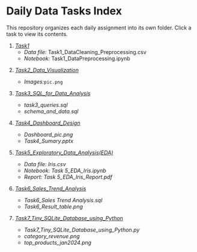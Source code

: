 # Daily Data Tasks Index

This repository organizes each daily assignment into its own folder. Click a task to view its contents.

1. *[Task1](Task1)*
   - *Data file:* Task1_DataCleaning_Preprocessing.csv
   - *Notebook:* Task1_DataPreprocessing.ipynb

<!-- Future tasks will be added here: -->
2. *[Task2_Data_Visualization](Task2_Data_Visualization)*
   - *Images:*`pic.png`

3. *[Task3_SQL_for_Data_Analysis](Task3_SQL_for_Data_Analysis)*
   - *task3_queries.sql*
   - *schema_and_data.sql*

4. *[Task4_Dashboard_Design](Task4_Dashboard_Design)*
   - *Dashboard_pic.png*
   - *Task4_Sumary.pptx*
  
5. *[Task5_Exploratory_Data_Analysis(EDA)](Task5_Exploratory_Data_Analysis(EDA))*
   - *Data file: Iris.csv*
   - *Notebook: Task 5_EDA_Iris.ipynb*
   - *Report: Task 5_EDA_Iris_Report.pdf*

6. *[Task6_Sales_Trend_Analysis](Task6_Sales_Trend_Analysis)*
   - *Task6_Sales Trend Analysis.sql*
   - *Task6_Result_table.png*
7. *[Task7_Tiny_SQLite_Database_using_Python](Task7_Tiny_SQLite_Database_using_Python)*
   - *Task7_Tiny_SQLite_Database_using_Python.py*
   - *category_revenue.png*
   - *top_products_jan2024.png*
